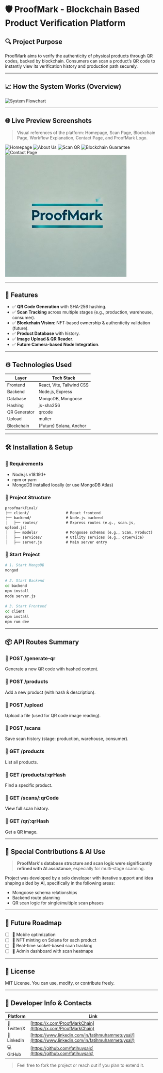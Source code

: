 # 🛡️ ProofMark - Blockchain Based Product Verification Platform

## 🔍 Project Purpose

ProofMark aims to verify the authenticity of physical products through QR codes, backed by blockchain. Consumers can scan a product’s QR code to instantly view its verification history and production path securely.

---

## 📈 How the System Works (Overview)

![System Flowchart](./client/src/assets/system-flowchart.png)

---

## 🌐 Live Preview Screenshots

> Visual references of the platform: Homepage, Scan Page, Blockchain Page, Workflow Explanation, Contact Page, and ProofMark Logo.

![Homepage](./client/src/assets/5861645132653250545.jpg)
![About Us](./client/src/assets/5861645132653250546.jpg)
![Scan QR](./client/src/assets/5861645132653250547.jpg)
![Blockchain Guarantee](./client/src/assets/5861645132653250548.jpg)
![Contact Page](./client/src/assets/5861645132653250549.jpg)
![Logo](./client/src/assets/logo.jpg)

---

## 🚀 Features

* ✅ **QR Code Generation** with SHA-256 hashing.
* ✅ **Scan Tracking** across multiple stages (e.g., production, warehouse, consumer).
* ✅ **Blockchain Vision**: NFT-based ownership & authenticity validation (future).
* ✅ **Product Database** with history.
* ✅ **Image Upload & QR Reader**.
* ✅ **Future Camera-based Node Integration**.

---

## ⚙️ Technologies Used

| Layer        | Tech Stack                |
| ------------ | ------------------------- |
| Frontend     | React, Vite, Tailwind CSS |
| Backend      | Node.js, Express          |
| Database     | MongoDB, Mongoose         |
| Hashing      | js-sha256                 |
| QR Generator | qrcode                    |
| Upload       | multer                    |
| Blockchain   | (Future) Solana, Anchor   |

---

## 🛠️ Installation & Setup

### 🔧 Requirements

* Node.js v18.19.1+
* npm or yarn
* MongoDB installed locally (or use MongoDB Atlas)

### 📁 Project Structure

```
proofmarkFinal/
├── client/                 # React frontend
├── backend/                # Node.js backend
│   ├── routes/             # Express routes (e.g., scan.js, upload.js)
│   ├── models/             # Mongoose schemas (e.g., Scan, Product)
│   ├── services/           # Utility services (e.g., qrService)
│   ├── server.js           # Main server entry
```

### 🚀 Start Project

```bash
# 1. Start MongoDB
mongod

# 2. Start Backend
cd backend
npm install
node server.js

# 3. Start Frontend
cd client
npm install
npm run dev
```

---

## 📦 API Routes Summary

### 📅 POST /generate-qr

Generate a new QR code with hashed content.

### 📅 POST /products

Add a new product (with hash & description).

### 📅 POST /upload

Upload a file (used for QR code image reading).

### 📅 POST /scans

Save scan history (stage: production, warehouse, consumer).

### 📄 GET /products

List all products.

### 📄 GET /products/\:qrHash

Find a specific product.

### 📄 GET /scans/\:qrCode

View full scan history.

### 📄 GET /qr/\:qrHash

Get a QR image.

---

## 🧐 Special Contributions & AI Use

> **ProofMark's database structure and scan logic were significantly refined with AI assistance**, especially for multi-stage scanning.

Project was developed by a solo developer with iterative support and idea shaping aided by AI, specifically in the following areas:

* Mongoose schema relationships
* Backend route planning
* QR scan logic for single/multiple scan phases

---

## 🧱 Future Roadmap

* [ ] 📱 Mobile optimization
* [ ] 🔐 NFT minting on Solana for each product
* [ ] 📡 Real-time socket-based scan tracking
* [ ] 🎨 Admin dashboard with scan heatmaps

---

## 📘 License

MIT License. You can use, modify, or contribute freely.

---

## 📌 Developer Info & Contacts

| Platform     | Link                                                                                               |
| ------------ | -------------------------------------------------------------------------------------------------- |
| 🔗 Twitter/X | [https://x.com/ProofMarkChain](https://x.com/ProofMarkChain)                                       |
| 💼 LinkedIn  | [https://www.linkedin.com/in/fatihmuhammetuysal/](https://www.linkedin.com/in/fatihmuhammetuysal/) |
| 💻 GitHub    | [https://github.com/fatihuysalx](https://github.com/fatihuysalx)                                   |

> Feel free to fork the project or reach out if you plan to extend it.
